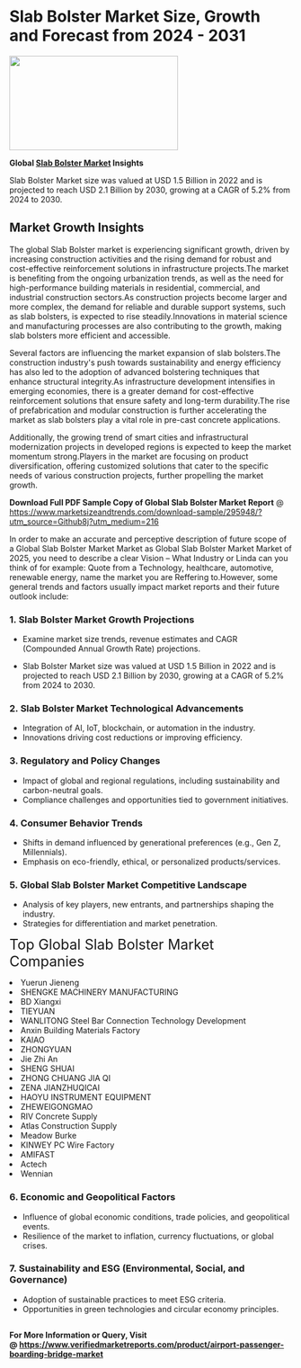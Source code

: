 <H1>Slab Bolster Market Size, Growth and Forecast from 2024 - 2031</H1><img class="aligncenter size-medium wp-image-584254" src="https://thirdeyenews.in/wp-content/uploads/2024/09/Global-Market-Research-300x168.jpeg" alt="" width="300" height="168" /><p><strong>Global&nbsp;<a href="https://www.marketsizeandtrends.com/download-sample/295948/?utm_source=Github8j?utm_medium=216">Slab Bolster Market</a> Insights</strong></p><p>Slab Bolster Market size was valued at USD 1.5 Billion in 2022 and is projected to reach USD 2.1 Billion by 2030, growing at a CAGR of 5.2% from 2024 to 2030.</p><p><h2>Market Growth Insights</h2> <p>The global Slab Bolster market is experiencing significant growth, driven by increasing construction activities and the rising demand for robust and cost-effective reinforcement solutions in infrastructure projects.The market is benefiting from the ongoing urbanization trends, as well as the need for high-performance building materials in residential, commercial, and industrial construction sectors.As construction projects become larger and more complex, the demand for reliable and durable support systems, such as slab bolsters, is expected to rise steadily.Innovations in material science and manufacturing processes are also contributing to the growth, making slab bolsters more efficient and accessible.</p> <p>Several factors are influencing the market expansion of slab bolsters.The construction industry's push towards sustainability and energy efficiency has also led to the adoption of advanced bolstering techniques that enhance structural integrity.As infrastructure development intensifies in emerging economies, there is a greater demand for cost-effective reinforcement solutions that ensure safety and long-term durability.The rise of prefabrication and modular construction is further accelerating the market as slab bolsters play a vital role in pre-cast concrete applications.</p> <p>Additionally, the growing trend of smart cities and infrastructural modernization projects in developed regions is expected to keep the market momentum strong.Players in the market are focusing on product diversification, offering customized solutions that cater to the specific needs of various construction projects, further propelling the market growth.</p> <p><span class=""><strong>Download Full PDF Sample Copy of Global Slab Bolster Market Report</strong> @ <a href="https://www.marketsizeandtrends.com/download-sample/295948/?utm_source=Github8j?utm_medium=216" target="_blank">https://www.marketsizeandtrends.com/download-sample/295948/?utm_source=Github8j?utm_medium=216</a></span></p><p>In order to make an accurate and perceptive description of future scope of a Global&nbsp;Slab Bolster Market Market as Global&nbsp;Slab Bolster Market Market of 2025, you need to describe a clear Vision &ndash; What Industry or Linda can you think of for example: Quote from a Technology, healthcare, automotive, renewable energy, name the market you are Reffering to.However, some general trends and factors usually impact market reports and their future outlook include:</p><h3>1.&nbsp;<strong>Slab Bolster Market Growth Projections</strong></h3><ul><li>Examine market size trends, revenue estimates and CAGR (Compounded Annual Growth Rate) projections.</li><li><p>Slab Bolster Market size was valued at USD 1.5 Billion in 2022 and is projected to reach USD 2.1 Billion by 2030, growing at a CAGR of 5.2% from 2024 to 2030.</p></li></ul><h3>2.&nbsp;<strong>Slab Bolster Market Technological Advancements</strong></h3><ul><li>Integration of AI, IoT, blockchain, or automation in the industry.</li><li>Innovations driving cost reductions or improving efficiency.</li></ul><h3>3.&nbsp;<strong>Regulatory and Policy Changes</strong></h3><ul><li>Impact of global and regional regulations, including sustainability and carbon-neutral goals.</li><li>Compliance challenges and opportunities tied to government initiatives.</li></ul><h3>4.&nbsp;<strong>Consumer Behavior Trends</strong></h3><ul><li>Shifts in demand influenced by generational preferences (e.g., Gen Z, Millennials).</li><li>Emphasis on eco-friendly, ethical, or personalized products/services.</li></ul><h3>5.&nbsp;<strong>Global Slab Bolster Market Competitive Landscape</strong></h3><ul><li>Analysis of key players, new entrants, and partnerships shaping the industry.</li><li>Strategies for differentiation and market penetration.</li></ul><p data-pm-slice="1 1 []"><span style="color: inherit; font-family: inherit; font-size: 25px;">Top Global Slab Bolster Market Companies</span></p><div class="" data-test-id=""><p><li>Yuerun Jieneng</li><li> SHENGKE MACHINERY MANUFACTURING</li><li> BD Xiangxi</li><li> TIEYUAN</li><li> WANLITONG Steel Bar Connection Technology Development</li><li> Anxin Building Materials Factory</li><li> KAIAO</li><li> ZHONGYUAN</li><li> Jie Zhi An</li><li> SHENG SHUAI</li><li> ZHONG CHUANG JIA QI</li><li> ZENA JIANZHUQICAI</li><li> HAOYU INSTRUMENT EQUIPMENT</li><li> ZHEWEIGONGMAO</li><li> RIV Concrete Supply</li><li> Atlas Construction Supply</li><li> Meadow Burke</li><li> KINWEY PC Wire Factory</li><li> AMIFAST</li><li> Actech</li><li> Wennian</li></p></div><h3>6.&nbsp;<strong>Economic and Geopolitical Factors</strong></h3><ul><li>Influence of global economic conditions, trade policies, and geopolitical events.</li><li>Resilience of the market to inflation, currency fluctuations, or global crises.</li></ul><h3>7.&nbsp;<strong>Sustainability and ESG (Environmental, Social, and Governance)</strong></h3><ul><li>Adoption of sustainable practices to meet ESG criteria.</li><li>Opportunities in green technologies and circular economy principles.</li></ul><h2><strong style="font-size: 14px;">For More Information or Query, Visit @&nbsp;</strong><a style="background-color: #ffffff; font-size: 14px;" href="https://www.marketsizeandtrends.com/report/slab-bolster-market/" target="_blank">https://www.verifiedmarketreports.com/product/airport-passenger-boarding-bridge-market</a></h2>